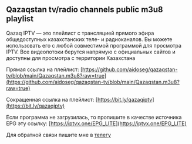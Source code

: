 ## Qazaqstan tv/radio channels public m3u8 playlist

Qazaq IPTV — это плейлист с трансляцией прямого эфира общедоступных казахстанских теле- и радиоканалов. Вы можете использовать его с любой совместимой программой для просмотра IPTV. Все видеопотоки берутся напрямую с официальных сайтов и доступны для просмотра с территории Казахстана

Прямая ссылка на плейлист:
[https://github.com/aidoseg/qazaqstan-tv/blob/main/Qazaqstan.m3u8?raw=true](https://github.com/aidoseg/qazaqstan-tv/blob/main/Qazaqstan.m3u8?raw=true)

Сокращенная ссылка на плейлист:
[https://bit.ly/qazaqiptv](https://bit.ly/qazaqiptv)

Если программа не загрузилась, то пропишите в качестве источника EPG эту ссылку: 
[https://iptvx.one/EPG_LITE](https://iptvx.one/EPG_LITE)

Для обратной связи пишите мне в [телегу](https://t.me/aidoseg)
